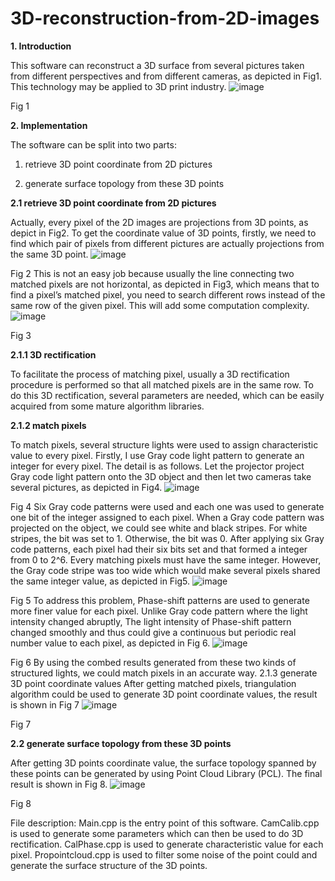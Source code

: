 # 3D-reconstruction-from-2D-images

**1.	Introduction**

This software can reconstruct a 3D surface from several pictures taken from different perspectives and from different cameras, as depicted in Fig1. This technology may be applied to 3D print industry.
 ![image](https://user-images.githubusercontent.com/67689632/200151754-5f3ad833-32bc-4526-8e96-14b1ffd5dfc6.png)

Fig 1

**2.	Implementation**

The software can be split into two parts:

1. retrieve 3D point coordinate from 2D pictures

2. generate surface topology from these 3D points

**2.1 retrieve 3D point coordinate from 2D pictures**

Actually, every pixel of the 2D images are projections from 3D points, as depict in Fig2. To get the coordinate value of 3D points, firstly, we need to find which pair of pixels from different pictures are actually projections from the same 3D point.
 ![image](https://user-images.githubusercontent.com/67689632/200151759-3c0d83a8-44f9-4432-9aed-413b5f78dbb6.png)

Fig 2
This is not an easy job because usually the line connecting two matched pixels are not horizontal, as depicted in Fig3, which means that to find a pixel’s matched pixel, you need to search different rows instead of the same row of the given pixel. This will add some computation complexity.
 ![image](https://user-images.githubusercontent.com/67689632/200151760-2f5237eb-36ba-4758-9f44-87acc1077859.png)

Fig 3

**2.1.1 3D rectification**

To facilitate the process of matching pixel, usually a 3D rectification procedure is performed so that all matched pixels are in the same row. To do this 3D rectification, several parameters are needed, which can be easily acquired from some mature algorithm libraries.

**2.1.2 match pixels**

To match pixels, several structure lights were used to assign characteristic value to every pixel. Firstly, I use Gray code light pattern to generate an integer for every pixel. The detail is as follows. Let the projector project Gray code light pattern onto the 3D object and then let two cameras take several pictures, as depicted in Fig4.
 ![image](https://user-images.githubusercontent.com/67689632/200151761-2cd9aec0-b475-4787-95f2-5f71a7159696.png)

Fig 4
Six Gray code patterns were used and each one was used to generate one bit of the integer assigned to each pixel. When a Gray code pattern was projected on the object, we could see white and black stripes. For white stripes, the bit was set to 1. Otherwise, the bit was 0. After applying six Gray code patterns, each pixel had their six bits set and that formed a integer from 0 to 2^6. Every matching pixels must have the same integer. However, the Gray code stripe was too wide which would make several pixels shared the same integer value, as depicted in Fig5.
 ![image](https://user-images.githubusercontent.com/67689632/200151763-97064ab4-baa3-4e08-b635-7d5250b47305.png)

Fig 5
To address this problem, Phase-shift patterns are used to generate more finer value for each pixel. Unlike Gray code pattern where the light intensity changed abruptly, The light intensity of Phase-shift pattern changed smoothly and thus could give a continuous but periodic real number value to each pixel, as depicted in Fig 6.
 ![image](https://user-images.githubusercontent.com/67689632/200151766-8d3b977f-38f1-4004-a17b-a8f0c0f7a589.png)

Fig 6
By using the combed results generated from these two kinds of structured lights, we could match pixels in an accurate way.
2.1.3 generate 3D point coordinate values
After getting matched pixels, triangulation algorithm could be used to generate 3D point coordinate values, the result is shown in Fig 7
 ![image](https://user-images.githubusercontent.com/67689632/200151770-a90122b8-78a5-47e8-aa53-b4a6e92cfd82.png)

Fig 7

**2.2 generate surface topology from these 3D points**

After getting 3D points coordinate value, the surface topology spanned by these points can be generated by using Point Cloud Library (PCL). The final result is shown in Fig 8.
 ![image](https://user-images.githubusercontent.com/67689632/200151773-881729a3-eb40-4330-9c73-9612e6200bd0.png)

Fig 8

File description:
Main.cpp is the entry point of this software.
CamCalib.cpp is used to generate some parameters which can then be used to do 3D rectification.
CalPhase.cpp is used to generate characteristic value for each pixel.
Propointcloud.cpp is used to filter some noise of the point could and generate the surface structure of the 3D points.

